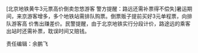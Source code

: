 [北京地铁黄牛3元票高价倒卖忽悠游客 警方提醒：路远还需补票得不偿失]暑运期间，来京游客增多，多个地铁站需排队购票。倒票贩子提前买好3元单程票，向排队游客高
价售出赚差价。民警提醒，由于北京地铁实行分段计价，路途远的乘客出站时还需补票，耽误时间又赔钱。

责任编辑：余鹏飞

